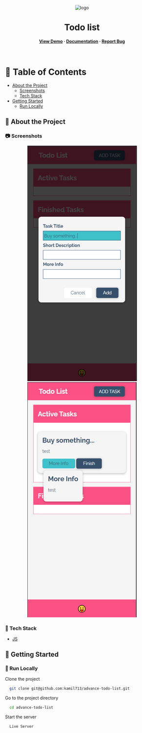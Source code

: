<div align="center">

  <div display="flex">
    <img src="https://cdn.pixabay.com/photo/2017/11/21/10/19/icon-2967800_960_720.png" alt="logo" width="150" height="auto" />
  </div>
  <h1>Todo list</h1>
  
  <p>
    
  </p>
  
  
<h4>
    <a href="git@github.com:kamil713/advance-todo-list.git">View Demo</a>
  <span> · </span>
    <a href="git@github.com:kamil713/advance-todo-list.git">Documentation</a>
  <span> · </span>
    <a href="git@github.com:kamil713/advance-todo-list.git">Report Bug</a>
</div>

<br />

<!-- Table of Contents -->
# :notebook_with_decorative_cover: Table of Contents

- [About the Project](#star2-about-the-project)
  * [Screenshots](#camera-screenshots)
  * [Tech Stack](#space_invader-tech-stack)
- [Getting Started](#toolbox-getting-started)
  * [Run Locally](#running-run-locally)


<!-- About the Project -->
## :star2: About the Project


<!-- Screenshots -->
### :camera: Screenshots

<div align="center" display="flex"> 
  <img src="./img/screen1.png" alt="screenshot" />
  <img src="./img/screen2.png" alt="screenshot" />
</div>


<!-- TechStack -->
### :space_invader: Tech Stack

  <ul>
    <li><a href="https://developer.mozilla.org/en-US/docs/Web/JavaScript">JS</a></li>
  </ul>


<!-- Getting Started -->
## 	:toolbox: Getting Started

<!-- Run Locally -->
### :running: Run Locally

Clone the project

```bash
  git clone git@github.com:kamil713/advance-todo-list.git
```

Go to the project directory

```bash
  cd advance-todo-list
```

Start the server

```bash
  Live Server
```
